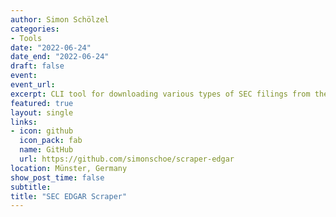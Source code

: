 ```yaml
---
author: Simon Schölzel
categories:
- Tools
date: "2022-06-24"
date_end: "2022-06-24"
draft: false
event: 
event_url: 
excerpt: CLI tool for downloading various types of SEC filings from the EDGAR database.
featured: true
layout: single
links:
- icon: github
  icon_pack: fab
  name: GitHub
  url: https://github.com/simonschoe/scraper-edgar
location: Münster, Germany
show_post_time: false
subtitle: 
title: "SEC EDGAR Scraper"
---
```


